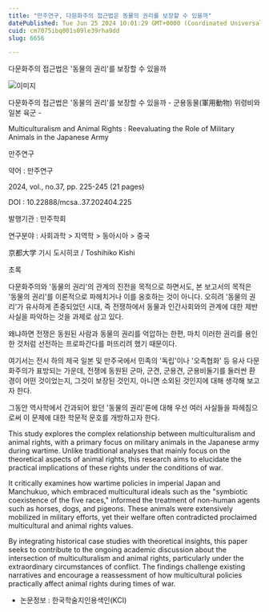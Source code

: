 ```yaml
---
title: "만주연구, 다문화주의 접근법은 동물의 권리를 보장할 수 있을까"
datePublished: Tue Jun 25 2024 10:01:29 GMT+0000 (Coordinated Universal Time)
cuid: cm7075ibq001s09le39rha9dd
slug: 6656

---
```



다문화주의 접근법은 '동물의 권리'를 보장할 수 있을까

![이미지](https://cdn.hashnode.com/res/hashnode/image/upload/v1739261099108/dd258ae7-31b1-4c42-ac90-1ad4e77baf86.png)

다문화주의 접근법은 '동물의 권리'를 보장할 수 있을까 - 군용동물(軍用動物) 위령비와 일본 육군 -

Multiculturalism and Animal Rights : Reevaluating the Role of Military Animals in the Japanese Army

만주연구

약어 : 만주연구

2024, vol., no.37, pp. 225-245 (21 pages)

DOI : 10.22888/mcsa..37.202404.225

발행기관 : 만주학회

연구분야 : 사회과학 > 지역학 > 동아시아 > 중국

京都大学 기시 도시히코 / Toshihiko Kishi

초록

다문화주의와 '동물의 권리'의 관계의 진전을 목적으로 하면서도, 본 보고서의 목적은 '동물의 권리'를 이론적으로 파헤치거나 이를 옹호하는 것이 아니다. 오히려 '동물의 권리'가 유사하게 존중되었던 시대, 즉 전쟁하에서 동물과 인간사회와의 관계에 대한 제반 사실을 파악하는 것을 과제로 삼고 있다.

왜냐하면 전쟁은 동원된 사람과 동물의 권리를 억압하는 한편, 마치 이러한 권리를 용인한 것처럼 선전하는 프로파간다를 퍼뜨리려 했기 때문이다.

여기서는 전시 하의 제국 일본 및 만주국에서 민족의 '독립'이나 '오족협화' 등 유사 다문화주의가 표방되는 가운데, 전쟁에 동원된 군마, 군견, 군용견, 군용비둘기를 둘러싼 환경이 어떤 것이었는지, 그것이 보장된 것인지, 아니면 소외된 것인지에 대해 생각해 보고자 한다.

그동안 역사학에서 간과되어 왔던 '동물의 권리'론에 대해 우선 여러 사실들을 파헤침으로써 이 문제에 대한 학문적 문호를 개방하고자 한다.

This study explores the complex relationship between multiculturalism and animal rights, with a primary focus on military animals in the Japanese army during wartime. Unlike traditional analyses that mainly focus on the theoretical aspects of animal rights, this research aims to elucidate the practical implications of these rights under the conditions of war.

It critically examines how wartime policies in imperial Japan and Manchukuo, which embraced multicultural ideals such as the "symbiotic coexistence of the five races," informed the treatment of non-human agents such as horses, dogs, and pigeons. These animals were extensively mobilized in military efforts, yet their welfare often contradicted proclaimed multicultural and animal rights values.

By integrating historical case studies with theoretical insights, this paper seeks to contribute to the ongoing academic discussion about the intersection of multiculturalism and animal rights, particularly under the extraordinary circumstances of conflict. The findings challenge existing narratives and encourage a reassessment of how multicultural policies practically affect animal rights during times of war.

* 논문정보 : 한국학술지인용색인(KCI)